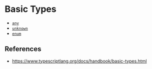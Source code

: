 # Basic Types

- [`any`](./any.md)
- [`unknown`](./unknown.md)
- [`enum`](./enum.md)

## References

- <https://www.typescriptlang.org/docs/handbook/basic-types.html>
